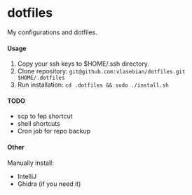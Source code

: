 # dotfiles

My configurations and dotfiles.

#### Usage
1. Copy your ssh keys to $HOME/.ssh directory.
2. Clone repository: `git@github.com:vlasebian/dotfiles.git $HOME/.dotfiles`
3. Run installation: `cd .dotfiles && sudo ./install.sh`

#### TODO
- scp to fep shortcut
- shell shortcuts
- Cron job for repo backup

#### Other
Manually install:
- IntelliJ
- Ghidra (if you need it)

